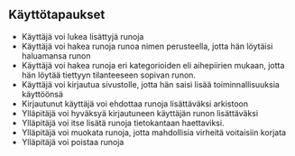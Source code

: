 ## Käyttötapaukset

- Käyttäjä voi lukea lisättyjä runoja
- Käyttäjä voi hakea runoja runoa nimen perusteella, jotta hän löytäisi haluamansa runon
- Käyttäjä voi hakea runoja eri kategorioiden eli aihepiirien mukaan, jotta hän löytää tiettyyn tilanteeseen sopivan runon.
- Käyttäjä voi kirjautua sivustolle, jotta hän saisi lisää toiminnallisuuksia käyttöönsä
- Kirjautunut käyttäjä voi ehdottaa runoja lisättäväksi arkistoon
- Ylläpitäjä voi hyväksyä kirjautuneen käyttäjän runon lisättäväksi
- Ylläpitäjä voi itse lisätä runoja tietokantaan haettaviksi.
- Ylläpitäjä voi muokata runoja, jotta mahdollisia virheitä voitaisiin korjata
- Ylläpitäjä voi poistaa runoja
